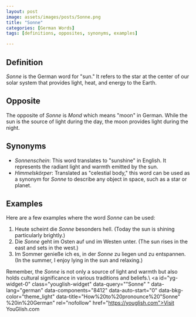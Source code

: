 ```yaml
---
layout: post
image: assets/images/posts/Sonne.png
title: "Sonne" 
categories: [German Words]
tags: [definitions, opposites, synonyms, examples]

---
```


## Definition
*Sonne* is the German word for "sun." It refers to the star at the center of our solar system that provides light, heat, and energy to the Earth.

## Opposite
The opposite of *Sonne* is *Mond* which means "moon" in German. While the sun is the source of light during the day, the moon provides light during the night.

## Synonyms
- *Sonnenschein*: This word translates to "sunshine" in English. It represents the radiant light and warmth emitted by the sun.
- *Himmelskörper*: Translated as "celestial body," this word can be used as a synonym for *Sonne* to describe any object in space, such as a star or planet.

## Examples
Here are a few examples where the word *Sonne* can be used:

1. Heute scheint die *Sonne* besonders hell. (Today the sun is shining particularly brightly.)
2. Die *Sonne* geht im Osten auf und im Westen unter. (The sun rises in the east and sets in the west.)
3. Im Sommer genieße ich es, in der *Sonne* zu liegen und zu entspannen. (In the summer, I enjoy lying in the sun and relaxing.)

Remember, the *Sonne* is not only a source of light and warmth but also holds cultural significance in various traditions and beliefs.\ <a id="yg-widget-0" class="youglish-widget" data-query=""Sonne" " data-lang="german" data-components="8412" data-auto-start="0" data-bkg-color="theme_light" data-title="How%20to%20pronounce%20"Sonne" %20in%20German"  rel="nofollow" href="https://youglish.com">Visit YouGlish.com</a><script async src="https://youglish.com/public/emb/widget.js" charset="utf-8"></script>